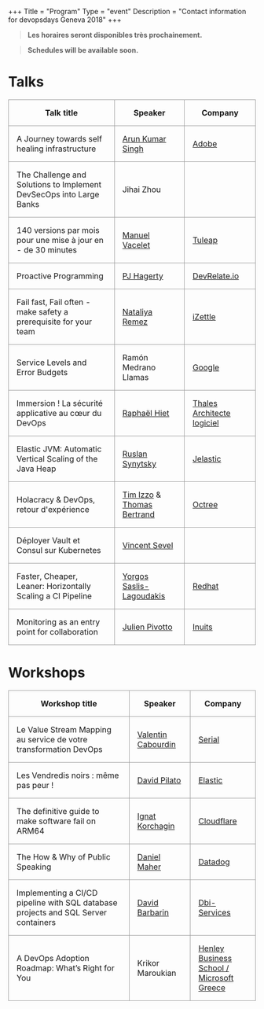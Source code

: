 +++
Title = "Program"
Type = "event"
Description = "Contact information for devopsdays Geneva 2018"
+++

> **Les horaires seront disponibles très prochainement.**

> **Schedules will be available soon.**

# Talks

| Talk title                                                          | Speaker                                                                                                                      | Company                                               |
| ------------------------------------------------------------------- | ---------------------------------------------------------------------------------------------------------------------------- | ----------------------------------------------------- |
| A Journey towards self healing infrastructure                       | [Arun Kumar Singh](https://www.linkedin.com/in/arun-kumar-singh-17119b40/)                                                   | [Adobe](https://adobe.com)                            |
| The Challenge and Solutions to Implement DevSecOps into Large Banks | Jihai Zhou                                                                                                                   |                                                       |
| 140 versions par mois pour une mise à jour en - de 30 minutes       | [Manuel Vacelet](https://www.linkedin.com/in/manuel-vacelet-3715806/)                                                        | [Tuleap](https://tuleap.org)                        |
| Proactive Programming                                               | [PJ Hagerty](https://linkedin.com/in/pjhagerty)                                                                              | [DevRelate.io](http://DevRelate.io)                   |
| Fail fast, Fail often - make safety a prerequisite for your team    | [Nataliya Remez](https://www.linkedin.com/in/nataliya-remez-52bb093/)                                                        | [iZettle](https://www.izettle.com/)                          |
| Service Levels and Error Budgets                                    | Ramón Medrano Llamas                                                                                                         | [Google](https://google.com)                          |
| Immersion ! La sécurité applicative au cœur du DevOps               | [Raphaël Hiet](https://fr.linkedin.com/in/raphael-hiet-8a777b62)                                                             | [Thales Architecte logiciel](https://thalesgroup.com) |
| Elastic JVM: Automatic Vertical Scaling of the Java Heap            | [Ruslan Synytsky](https://www.linkedin.com/in/siruslan/)                                                                     | [Jelastic](https://jelastic.com/)                     |
| Holacracy & DevOps, retour d'expérience                             | [Tim Izzo](https://www.linkedin.com/in/tim-izzo/) & [Thomas Bertrand](https://www.linkedin.com/in/thomas-bertrand-51164585/) | [Octree](https://octree.ch)                           |
| Déployer Vault et Consul sur Kubernetes                             | [Vincent Sevel](https://www.linkedin.com/in/vincent-sevel)                                                                   |                                                       |
| Faster, Cheaper, Leaner: Horizontally Scaling a CI Pipeline         | [Yorgos Saslis-Lagoudakis](https://www.linkedin.com/in/gsaslis/)                                                             | [Redhat](https://redhat.com)                          |
| Monitoring as an entry point for collaboration         | [Julien Pivotto](https://roidelapluie.be)                                                             | [Inuits](https://inuits.eu)                  |

# Workshops

| Workshop title                                                                     | Speaker                                                       | Company                                                                 |
| ---------------------------------------------------------------------------------- | ------------------------------------------------------------- | ----------------------------------------------------------------------- |
| Le Value Stream Mapping au service de votre transformation DevOps                  | [Valentin Cabourdin](https://www.linkedin.com/in/vcabourdin/) | [Serial](https://serial.ch)                                             |
| Les Vendredis noirs : même pas peur !                                              | [David Pilato](https://www.linkedin.com/in/dadoonet/)         | [Elastic](https://www.elastic.co/)                                      |
| The definitive guide to make software fail on ARM64                                | [Ignat Korchagin](https://www.linkedin.com/in/ignatk/)        | [Cloudflare](https://cloudflare.com)                                    |
| The How & Why of Public Speaking                                                   | [Daniel Maher](https://twitter.com/phrawzty)                  | [Datadog](https://datadoghq.com)                                        |
| Implementing a CI/CD pipeline with SQL database projects and SQL Server containers | [David Barbarin](https://www.linkedin.com/in/mikedavem/)      | [Dbi-Services](https://dbi-services.com)                                |
| A DevOps Adoption Roadmap: What’s Right for You                                    | Krikor Maroukian                                              | [Henley Business School /<br/> Microsoft Greece](https://microsoft.com) |

<style>
    table {
        margin: 1rem 0;
    }
    td,th {
        border: 1px solid #9E9E9E;
        padding: 1rem;
    }
</style>
